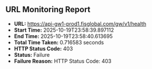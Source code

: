 ## URL Monitoring Report

- **URL:** https://api-gw1-prod1.fisglobal.com/gw/v1/health
- **Start Time:** 2025-10-19T23:58:39.897112
- **End Time:** 2025-10-19T23:58:40.613695
- **Total Time Taken:** 0.716583 seconds
- **HTTP Status Code:** 403
- **Status:** Failure
- **Failure Reason:** HTTP Status Code: 403
